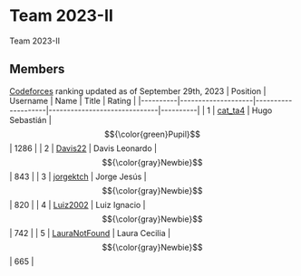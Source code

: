# Team 2023-II
Team 2023-II
## Members
[Codeforces] ranking updated as of September 29th, 2023
| Position | Username           | Name               | Title                        | Rating   |
|----------|--------------------|--------------------|------------------------------|----------|
| 1        | [cat_ta4]          | Hugo Sebastián     | $${\color{green}Pupil}$$     | 1286     |
| 2        | [Davis22]          | Davis Leonardo     | $${\color{gray}Newbie}$$	    |  843     |
| 3        | [jorgektch]        | Jorge Jesús        | $${\color{gray}Newbie}$$	    |  820     |
| 4        | [Luiz2002]         | Luiz Ignacio       | $${\color{gray}Newbie}$$     |  742     |
| 5        | [LauraNotFound]    | Laura Cecilia      | $${\color{gray}Newbie}$$     |  665     |

[LauraNotFound]: https://codeforces.com/profile/LauraNotFound
[jorgektch]: https://codeforces.com/profile/jorgektch
[Luiz2002]: https://codeforces.com/profile/Luiz2002
[cat_ta4]: https://codeforces.com/profile/cat_ta4
[Davis22]: https://codeforces.com/profile/Davis22
[jorgektch]: https://codeforces.com/profile/jorgektch

[Codeforces]: https://codeforces.com/contests
